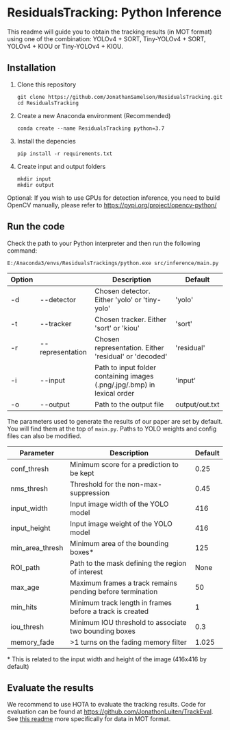 # ResidualsTracking: Python Inference

This readme will guide you to obtain the tracking results (in MOT format) using one of the combination: YOLOv4 + SORT, Tiny-YOLOv4 + SORT, YOLOv4 + KIOU or Tiny-YOLOv4 + KIOU.

## Installation

1. Clone this repository
   ```
   git clone https://github.com/JonathanSamelson/ResidualsTracking.git
   cd ResidualsTracking
   ```

2. Create a new Anaconda environment (Recommended)
   ```
   conda create --name ResidualsTracking python=3.7
   ```

3. Install the depencies
    ```
    pip install -r requirements.txt
    ```

4. Create input and output folders
    ```
    mkdir input
    mkdir output
    ```

Optional: If you wish to use GPUs for detection inference, you need to build OpenCV manually, please refer to  https://pypi.org/project/opencv-python/

## Run the code

Check the path to your Python interpreter and then run the following command:
```
E:/Anaconda3/envs/ResidualsTrackings/python.exe src/inference/main.py
```

| Option | | Description | Default
| -----------| ------ | ----------- | ----------- |
| -d |--detector | Chosen detector. Either 'yolo' or 'tiny-yolo' | 'yolo'
| -t |--tracker | Chosen tracker. Either 'sort' or 'kiou' | 'sort'
| -r |--representation | Chosen representation. Either 'residual' or 'decoded' | 'residual'
| -i |--input | Path to input folder containing images (.png/.jpg/.bmp) in lexical order| 'input'
| -o |--output | Path to the output file | output/out.txt

The parameters used to generate the results of our paper are set by default. You will find them at the top of `main.py`. Paths to YOLO weights and config files can also be modified.

| Parameter | Description | Default
| -----------| ------------ | -------- |
| conf_thresh | Minimum score for a prediction to be kept | 0.25
| nms_thresh | Threshold for the non-max-suppression | 0.45
| input_width | Input image width of the YOLO model | 416
| input_height | Input image weight of the YOLO model | 416
| min_area_thresh | Minimum area of the bounding boxes* | 125
| ROI_path | Path to the mask defining the region of interest |None
| max_age | Maximum frames a track remains pending before termination | 50
| min_hits | Minimum track length in frames before a track is created | 1
| iou_thresh | Minimum IOU threshold to associate two bounding boxes | 0.3
| memory_fade | >1 turns on the fading memory filter | 1.025


\* This is related to the input width and height of the image (416x416 by default)


## Evaluate the results

We recommend to use HOTA to evaluate the tracking results. Code for evaluation can be found at https://github.com/JonathonLuiten/TrackEval. See [this readme](https://github.com/JonathonLuiten/TrackEval/blob/master/docs/MOTChallenge-Official/) more specifically for data in MOT format.